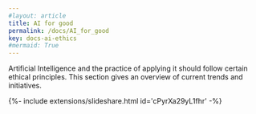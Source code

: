 ```yaml
---
#layout: article
title: AI for good
permalink: /docs/AI_for_good
key: docs-ai-ethics
#mermaid: True
---
```




Artificial Intelligence and the practice of applying it should follow certain ethical principles.
This section gives an overview of current trends and initiatives.

<div>{%- include extensions/slideshare.html id='cPyrXa29yL1fhr' -%}</div>
